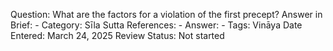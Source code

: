 Question: What are the factors for a violation of the first precept?
Answer in Brief: -
 Category: Sīla
Sutta References: -
Answer: -
Tags: Vināya
Date Entered: March 24, 2025
Review Status: Not started